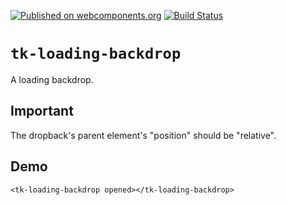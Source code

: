 [![Published on webcomponents.org](https://img.shields.io/badge/webcomponents.org-published-blue.svg)](https://beta.webcomponents.org/element/owner/my-element)
[![Build Status](https://travis-ci.org/butterandfly/tk-loading-backdrop.svg?branch=master)](https://travis-ci.org/butterandfly/tk-loading-backdrop)

# `tk-loading-backdrop`
A loading backdrop.

## Important
The dropback's parent element's "position" should be "relative".

## Demo

<!--
```
<custom-element-demo>
  <template>
    <link rel="import" href="tk-loading-backdrop.html">
    <div style="position:relative;height:400px;border:1px solid #ccc;">
      <h1>Hello.</h1>
      <h2>Second Title.</h2>
      <p>Content.</p>
      <next-code-block></next-code-block>
    </div>
  </template>
</custom-element-demo>
```
-->
```
<tk-loading-backdrop opened></tk-loading-backdrop>
```